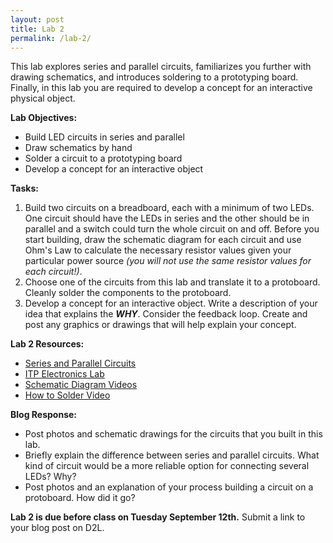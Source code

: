 ```yaml
---
layout: post
title: Lab 2
permalink: /lab-2/
---
```


This lab explores series and parallel circuits, familiarizes you further with drawing schematics, and introduces soldering to a prototyping board. Finally, in this lab you are required to develop a concept for an interactive physical object. 

**Lab Objectives:**

+ Build LED circuits in series and parallel
+ Draw schematics by hand
+ Solder a circuit to a prototyping board
+ Develop a concept for an interactive object

**Tasks:**

1. Build two circuits on a breadboard, each with a minimum of two LEDs. One circuit should have the LEDs in series and the other should be in parallel and a switch could turn the whole circuit on and off. Before you start building, draw the schematic diagram for each circuit and use Ohm's Law to calculate the necessary resistor values given your particular power source *(you will not use the same resistor values for each circuit!)*.
2. Choose one of the circuits from this lab and translate it to a protoboard. Cleanly solder the components to the protoboard.
3. Develop a concept for an interactive object. Write a description of your idea that explains the ***WHY***. Consider the feedback loop. Create and post any graphics or drawings that will help explain your concept.

**Lab 2 Resources:**

+ [Series and Parallel Circuits](https://learn.sparkfun.com/tutorials/series-and-parallel-circuits)
+ [ITP Electronics Lab](https://itp.nyu.edu/physcomp/labs/labs-electronics/electronics/)
+ [Schematic Diagram Videos](https://itp.nyu.edu/physcomp/videos/videos-schematic-diagrams/)
+ [How to Solder Video](https://vimeo.com/107049478)

**Blog Response:**

+ Post photos and schematic drawings for the circuits that you built in this lab.
+ Briefly explain the difference between series and parallel circuits. What kind of circuit would be a more reliable option for connecting several LEDs? Why?
+ Post photos and an explanation of your process building a circuit on a protoboard. How did it go?

**Lab 2 is due before class on Tuesday September 12th.** Submit a link to your blog post on D2L.
